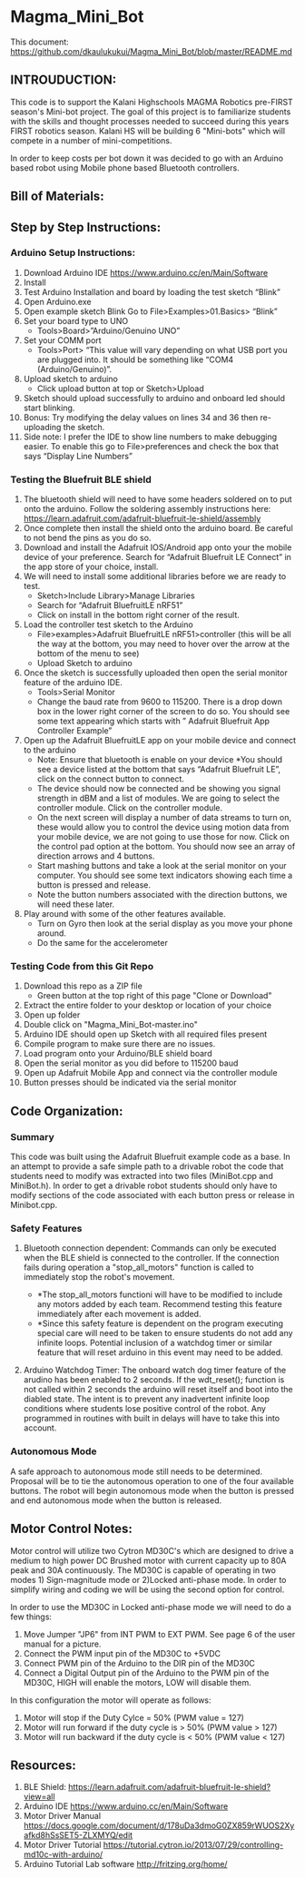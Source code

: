 # Magma_Mini_Bot

This document: https://github.com/dkaulukukui/Magma_Mini_Bot/blob/master/README.md

## INTROUDUCTION: 

This code is to support the Kalani Highschools MAGMA Robotics pre-FIRST season's Mini-bot project.  The goal of this project is to familiarize students with the skills and thought processes needed to succeed during this years FIRST robotics season.  Kalani HS will be building 6 "Mini-bots" which will compete in a number of mini-competitions.

In order to keep costs per bot down it was decided to go with an Arduino based robot using Mobile phone based Bluetooth controllers.

## Bill of Materials:

## Step by Step Instructions:

### Arduino Setup Instructions:

1. Download Arduino IDE <https://www.arduino.cc/en/Main/Software>
2. Install
3. Test Arduino Installation and board by loading the test sketch “Blink”
4. Open Arduino.exe
5. Open example sketch Blink
  Go to File>Examples>01.Basics> “Blink”
6. Set your board type to UNO
   * Tools>Board>”Arduino/Genuino UNO”
7. Set your COMM port
   * Tools>Port> “This value will vary depending on what USB port you are plugged into.  It should be something like “COM4 (Arduino/Genuino)”.
8. Upload sketch to arduino
   * Click upload button at top or Sketch>Upload
9. Sketch should upload successfully to arduino and onboard led should start blinking.
10. Bonus: Try modifying the delay values on lines 34 and 36 then re-uploading the sketch.
11. Side note:  I prefer the IDE to show line numbers to make debugging easier.  To enable this go to File>preferences and check the box that says “Display Line Numbers”

### Testing the Bluefruit BLE shield

1. The bluetooth shield will need to have some headers soldered on to put onto the arduino.  Follow the soldering assembly instructions here: <https://learn.adafruit.com/adafruit-bluefruit-le-shield/assembly>
2. Once complete then install the shield onto the arduino board.  Be careful to not bend the pins as you do so.
3. Download and install the Adafruit IOS/Android app onto your the mobile device of your preference. Search for “Adafruit Bluefruit LE Connect” in the app store of your choice, install.
4. We will need to install some additional libraries before we are ready to test.
   * Sketch>Include Library>Manage Libraries
   * Search for “Adafruit BluefruitLE nRF51”
   * Click on install in the bottom right corner of the result.
5. Load the controller test sketch to the Arduino
   * File>examples>Adafruit BluefruitLE nRF51>controller (this will be all the way at the bottom, you may need to hover over the arrow at the bottom of the menu to see)
   * Upload Sketch to arduino
6. Once the sketch is successfully uploaded then open the serial monitor feature of the arduino IDE.
   * Tools>Serial Monitor
   * Change the baud rate from 9600 to 115200. There is a drop down box in the lower right corner of the screen to do so.  You should see some text appearing which starts with ” Adafruit Bluefruit App Controller Example”
7. Open up the Adafruit BluefruitLE app on your mobile device and connect to the arduino
   * Note: Ensure that bluetooth is enable on your device
   *You should see a device listed at the bottom that says “Adafruit Bluefruit LE”, click on the connect button to connect.
   * The device should now be connected and be showing you signal strength in dBM and a list of modules.  We are going to select the controller module. Click on the controller module.
   * On the next screen will display a number of data streams to turn on, these would allow you to control the device using motion data from your mobile device, we are not going to use those for now.  Click on the control pad option at the bottom. You should now see an array of direction arrows and 4 buttons.  
   * Start mashing buttons and take a look at the serial monitor on your computer.  You should see some text indicators showing each time a button is pressed and release.
   * Note the button numbers associated with the direction buttons, we will need these later.
8. Play around with some of the other features available.  
   * Turn on Gyro then look at the serial display as you move your phone around.
   * Do the same for the accelerometer

### Testing Code from this Git Repo
1. Download this repo as a ZIP file
   * Green button at the top right of this page "Clone or Download"
2. Extract the entire folder to your desktop or location of your choice
3. Open up folder
4. Double click on "Magma_Mini_Bot-master.ino"
5. Arduino IDE should open up Sketch with all required files present
6. Compile program to make sure there are no issues. 
7. Load program onto your Arduino/BLE shield board
8. Open the serial monitor as you did before to 115200 baud
9. Open up Adafruit Mobile App and connect via the controller module
10. Button presses should be indicated via the serial monitor

## Code Organization:

### Summary

This code was built using the Adafruit Bluefruit example code as a base. In an attempt to provide a safe simple path to a drivable robot the code that students need to modify was extracted into two files (MiniBot.cpp and MiniBot.h).  In order to get a drivable robot students should only have to modify sections of the code associated with each button press or release in Minibot.cpp.

### Safety Features

1. Bluetooth connection dependent:  Commands can only be executed when the BLE shield is connected to the controller.  If the connection fails during operation a "stop_all_motors" function is called to immediately stop the robot's movement.  
   * *The stop_all_motors functioni will have to be modified to include any motors added by each team. Recommend testing this feature immediately after each movement is added.
   * *Since this safety feature is dependent on the program executing special care will need to be taken to ensure students do not add any infinite loops.  Potential inclusion of a watchdog timer or similar feature that will reset arduino in this event may need to be added.

2. Arduino Watchdog Timer: The onboard watch dog timer feature of the arudino has been enabled to 2 seconds.  If the  wdt_reset(); function is not called within 2 seconds the arduino will reset itself and boot into the diabled state.  The intent is to prevent any inadvertent infinite loop conditions where students lose positive control of the robot.  Any programmed in routines with built in delays will have to take this into account.

### Autonomous Mode

A safe approach to autonomous mode still needs to be determined.  Proposal will be to tie the autonomous operation to one of the four available buttons.  The robot will begin autonomous mode when the button is pressed and end autonomous mode when the button is released.

## Motor Control Notes:

Motor control will utilize two Cytron MD30C's which are designed to drive a medium to high power DC Brushed motor with current capacity up to 80A peak and 30A continuously.  The MD30C is capable of operating in two modes 1) Sign-magnitude mode or 2)Locked anti-phase mode.  In order to simplify wiring and coding we will be using the second option for control. 

In order to use the MD30C in Locked anti-phase mode we will need to do a few things: 
1. Move Jumper "JP6" from INT PWM to EXT PWM.  See page 6 of the user manual for a picture.
2. Connect the PWM input pin of the MD30C to +5VDC
3. Connect PWM pin of the Arduino to the DIR pin of the MD30C
4. Connect a Digital Output pin of the Arduino to the PWM pin of the MD30C, HIGH will enable the motors, LOW will disable them.

In this configuration the motor will operate as follows:
1. Motor will stop if the Duty Cylce = 50% (PWM value = 127)
2. Motor will run forward if the duty cycle is > 50% (PWM value > 127)
3. Motor will run backward if the duty cycle is < 50% (PWM value < 127)


## Resources:

1. BLE Shield: <https://learn.adafruit.com/adafruit-bluefruit-le-shield?view=all>
2. Arduino IDE <https://www.arduino.cc/en/Main/Software>
3. Motor Driver Manual
<https://docs.google.com/document/d/178uDa3dmoG0ZX859rWUOS2Xyafkd8hSsSET5-ZLXMYQ/edit>
4. Motor Driver Tutorial
<https://tutorial.cytron.io/2013/07/29/controlling-md10c-with-arduino/>
5. Arduino Tutorial Lab software
<http://fritzing.org/home/>




